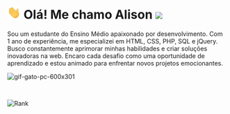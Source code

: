 <h1>
  <img src="https://raw.githubusercontent.com/ABSphreak/ABSphreak/master/gifs/Hi.gif" height="30px">
  Olá! Me chamo Alison
  <img height="30px" src="https://emojis.slackmojis.com/emojis/images/1531849430/4246/blob-sunglasses.gif?1531849430"></h1>
</h1>

Sou um estudante do Ensino Médio apaixonado por desenvolvimento. Com 1 ano de experiência, me especializei em HTML, CSS, PHP, SQL e jQuery. Busco constantemente aprimorar minhas habilidades e criar soluções inovadoras na web. Encaro cada desafio como uma oportunidade de aprendizado e estou animado para enfrentar novos projetos emocionantes.

<!-- ### 🌱 O que eu faço e o que eu fiz?
- Landing pages de apesentação de produtos e serviços
- ERP com controle de vendas, clientes, estoque e produção
- Landing Page de apresentação de um livro -->

![gif-gato-pc-600x301](https://github.com/AlisonSarto/AlisonSarto/assets/119765430/44a906a2-c02f-41f3-b087-783d46f2dc95)

<br>

![Rank](https://github-readme-stats.vercel.app/api?username=AlisonSarto&show_icons=true&theme=tokyonight)

<!-- ![Snake animation](https://github.com/AlisonSarto/AlisonSarto/blob/output/github-contribution-grid-snake.svg) -->
